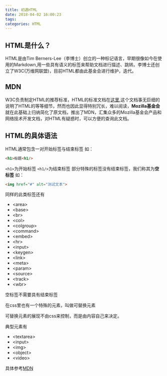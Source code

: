 ```yaml
---
title: 初遇HTML
date: 2018-04-02 16:00:23
tags:
categories: HTML
---
```

## HTML是什么？
HTML是由Tim Berners-Lee（李博士）创立的一种标记语言，早期很像如今在使用的Markdown,用一些具有语义的标签来帮助文档进行描述、跳转。李博士还创立了W3C(万维网联盟)，目前HTML都由此基金会进行维护，迭代。


## MDN
W3C负责制定HTML的推荐标准，HTML的标准文档在[这里](https://www.w3.org/TR/html52/),这个文档事无巨细的说明了HTML的等等细节，然而也因此显得特别冗长，难以阅读，**Mozilla基金会**就在此基础上归纳简化了原文档，推出了MDN，汇集众多的Mozilla基金会产品和网络技术开发文档，对HTML有疑惑时，可以方便的查询此文档。

## HTML的具体语法

HTML通常包含一对开始标签与结束标签
如：
``` html
<h1>标题<h1/>
```
`<h1>`为开始标签 `<h1/>`为结束标签
部分特殊的标签没有结束标签，我们称其为**空标签**
如：
``` html
<img href="#" alt="测试文本">
```
同样的此类标签还有
* <area\>
* <base\>
* <br\>
* <col\>
* <colgroup\>
* <command\>
* <embed\>
* <hr\>
* <input\>
* <keygen\>
* <link\>
* <meta\>
* <param\>
* <source\>
* <track\>
* <wbr\>

空标签不需要具有结束标签

在css里也有一个特殊的元素，叫做可替换元素

可替换元素的展现不由css来控制，而是由内容自己来决定。

典型元素有
* <textarea\>
* <input\>
* <img\>
* <object\>
* <video\>

具体参考[MDN](https://developer.mozilla.org/zh-CN/docs/Web/CSS/Replaced_element)


